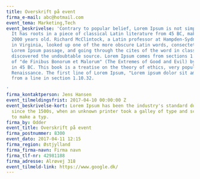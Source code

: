 ```yaml
---
title: Overskrift på event
firma_e-mail: abc@hotmail.com
event_tema: Marketing,Tech
event_beskrivelse: 'Contrary to popular belief, Lorem Ipsum is not simply random text.
  It has roots in a piece of classical Latin literature from 45 BC, making it over
  2000 years old. Richard McClintock, a Latin professor at Hampden-Sydney College
  in Virginia, looked up one of the more obscure Latin words, consectetur, from a
  Lorem Ipsum passage, and going through the cites of the word in classical literature,
  discovered the undoubtable source. Lorem Ipsum comes from sections 1.10.32 and 1.10.33
  of "de Finibus Bonorum et Malorum" (The Extremes of Good and Evil) by Cicero, written
  in 45 BC. This book is a treatise on the theory of ethics, very popular during the
  Renaissance. The first line of Lorem Ipsum, "Lorem ipsum dolor sit amet..", comes
  from a line in section 1.10.32.

'
firma_kontaktperson: Jens Hansen
event_tilmeldingsfrist: 2017-04-10 00:00:00 Z
event_beskrivelse-kort: Lorem Ipsum has been the industry's standard dummy text ever
  since the 1500s, when an unknown printer took a galley of type and scrambled it
  to make a typ.
firma_by: Odder
event_title: Overskrift på event
firma_postnummer: 8300
event_dato: 2017-04-11 12:15
firma_region: Østjylland
firma_firma-navn: Firma navn
firma_tlf-nr: 42981188
firma_adresse: Alrøvej 318
event_tilmeld-link: https://www.google.dk/
---
```



